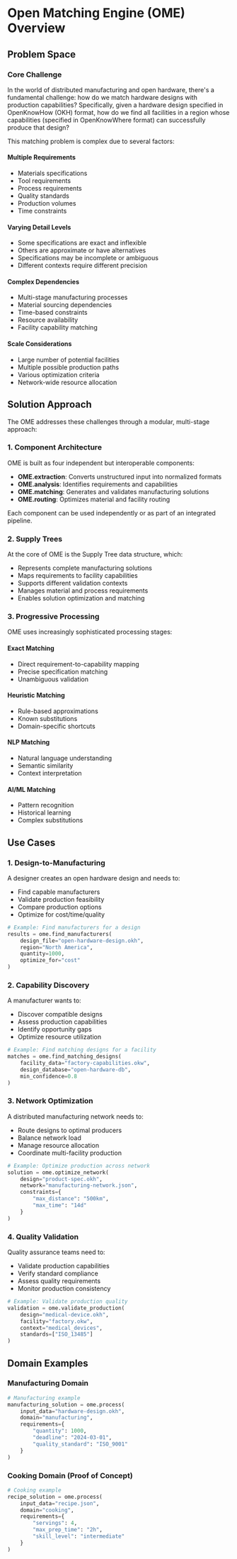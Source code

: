 # Open Matching Engine (OME) Overview

## Problem Space

### Core Challenge
In the world of distributed manufacturing and open hardware, there's a fundamental challenge: how do we match hardware designs with production capabilities? Specifically, given a hardware design specified in OpenKnowHow (OKH) format, how do we find all facilities in a region whose capabilities (specified in OpenKnowWhere format) can successfully produce that design?

This matching problem is complex due to several factors:

#### **Multiple Requirements**
   - Materials specifications
   - Tool requirements
   - Process requirements
   - Quality standards
   - Production volumes
   - Time constraints

#### **Varying Detail Levels**
   - Some specifications are exact and inflexible
   - Others are approximate or have alternatives
   - Specifications may be incomplete or ambiguous
   - Different contexts require different precision

#### **Complex Dependencies**
   - Multi-stage manufacturing processes
   - Material sourcing dependencies
   - Time-based constraints
   - Resource availability
   - Facility capability matching

#### **Scale Considerations**
   - Large number of potential facilities
   - Multiple possible production paths
   - Various optimization criteria
   - Network-wide resource allocation

## Solution Approach

The OME addresses these challenges through a modular, multi-stage approach:

### 1. Component Architecture

OME is built as four independent but interoperable components:

- **OME.extraction**: Converts unstructured input into normalized formats
- **OME.analysis**: Identifies requirements and capabilities
- **OME.matching**: Generates and validates manufacturing solutions
- **OME.routing**: Optimizes material and facility routing

Each component can be used independently or as part of an integrated pipeline.

### 2. Supply Trees

At the core of OME is the Supply Tree data structure, which:

- Represents complete manufacturing solutions
- Maps requirements to facility capabilities
- Supports different validation contexts
- Manages material and process requirements
- Enables solution optimization and matching

### 3. Progressive Processing

OME uses increasingly sophisticated processing stages:

#### **Exact Matching**
   - Direct requirement-to-capability mapping
   - Precise specification matching
   - Unambiguous validation

#### **Heuristic Matching**
   - Rule-based approximations
   - Known substitutions
   - Domain-specific shortcuts

#### **NLP Matching**
   - Natural language understanding
   - Semantic similarity
   - Context interpretation

#### **AI/ML Matching**
   - Pattern recognition
   - Historical learning
   - Complex substitutions

## Use Cases

### 1. Design-to-Manufacturing
A designer creates an open hardware design and needs to:
- Find capable manufacturers
- Validate production feasibility
- Compare production options
- Optimize for cost/time/quality

```python
# Example: Find manufacturers for a design
results = ome.find_manufacturers(
    design_file="open-hardware-design.okh",
    region="North America",
    quantity=1000,
    optimize_for="cost"
)
```

### 2. Capability Discovery
A manufacturer wants to:
- Discover compatible designs
- Assess production capabilities
- Identify opportunity gaps
- Optimize resource utilization

```python
# Example: Find matching designs for a facility
matches = ome.find_matching_designs(
    facility_data="factory-capabilities.okw",
    design_database="open-hardware-db",
    min_confidence=0.8
)
```

### 3. Network Optimization
A distributed manufacturing network needs to:
- Route designs to optimal producers
- Balance network load
- Manage resource allocation
- Coordinate multi-facility production

```python
# Example: Optimize production across network
solution = ome.optimize_network(
    design="product-spec.okh",
    network="manufacturing-network.json",
    constraints={
        "max_distance": "500km",
        "max_time": "14d"
    }
)
```

### 4. Quality Validation
Quality assurance teams need to:
- Validate production capabilities
- Verify standard compliance
- Assess quality requirements
- Monitor production consistency

```python
# Example: Validate production quality
validation = ome.validate_production(
    design="medical-device.okh",
    facility="factory.okw",
    context="medical_devices",
    standards=["ISO_13485"]
)
```

## Domain Examples

### Manufacturing Domain
```python
# Manufacturing example
manufacturing_solution = ome.process(
    input_data="hardware-design.okh",
    domain="manufacturing",
    requirements={
        "quantity": 1000,
        "deadline": "2024-03-01",
        "quality_standard": "ISO_9001"
    }
)
```

### Cooking Domain (Proof of Concept)
```python
# Cooking example
recipe_solution = ome.process(
    input_data="recipe.json",
    domain="cooking",
    requirements={
        "servings": 4,
        "max_prep_time": "2h",
        "skill_level": "intermediate"
    }
)
```